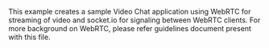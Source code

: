 ﻿This example creates a sample Video Chat application using WebRTC for streaming of video and socket.io for signaling between WebRTC clients. For more background on WebRTC, please refer guidelines document present with this file.
